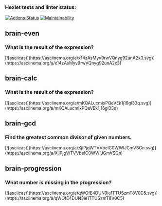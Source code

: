 ### Hexlet tests and linter status:
[![Actions Status](https://github.com/kos342/qa-auto-engineer-javascript-project-44/workflows/hexlet-check/badge.svg)](https://github.com/kos342/qa-auto-engineer-javascript-project-44/actions)
[![Maintainability](https://api.codeclimate.com/v1/badges/3d172f2ae44e90fd9da1/maintainability)](https://codeclimate.com/github/kos342/qa-auto-engineer-javascript-project-44/maintainability)
<h2>brain-even</h2>
<h3>What is the result of the expression?</h3>
[![asciicast](https://asciinema.org/a/x14zAsMyv9rwVQnyg92unA2x3.svg)](https://asciinema.org/a/x14zAsMyv9rwVQnyg92unA2x3)

<h2>brain-calc</h2>
<h3>What is the result of the expression?</h3>
[![asciicast](https://asciinema.org/a/mKQALucmixPQeVEk1j16gl33q.svg)](https://asciinema.org/a/mKQALucmixPQeVEk1j16gl33q)

<h2>brain-gcd</h2>
<h3>Find the greatest common divisor of given numbers.</h3>
[![asciicast](https://asciinema.org/a/XjiPjgWTVVbeIC0WWIJGmVSGn.svg)](https://asciinema.org/a/XjiPjgWTVVbeIC0WWIJGmVSGn)

<h2>brain-progression</h2>
<h3>What number is missing in the progression?</h3>
[![asciicast](https://asciinema.org/a/qWOfE4DUN3ie1TTUSzmT8V0C5.svg)](https://asciinema.org/a/qWOfE4DUN3ie1TTUSzmT8V0C5)
